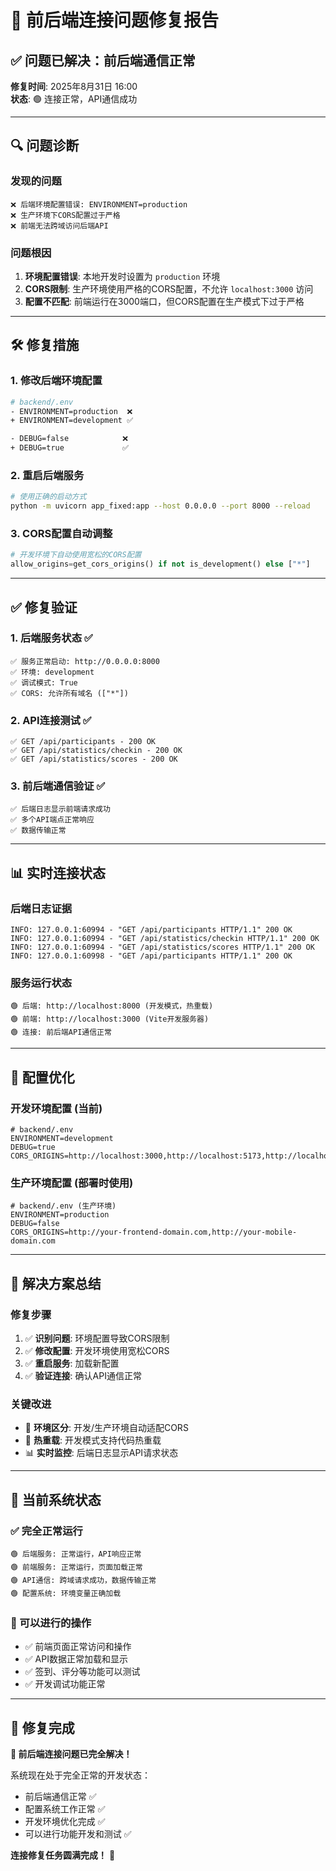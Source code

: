 # 🔧 前后端连接问题修复报告

## ✅ 问题已解决：前后端通信正常

**修复时间**: 2025年8月31日 16:00  
**状态**: 🟢 连接正常，API通信成功

---

## 🔍 问题诊断

### 发现的问题
```
❌ 后端环境配置错误: ENVIRONMENT=production
❌ 生产环境下CORS配置过于严格
❌ 前端无法跨域访问后端API
```

### 问题根因
1. **环境配置错误**: 本地开发时设置为 `production` 环境
2. **CORS限制**: 生产环境使用严格的CORS配置，不允许 `localhost:3000` 访问
3. **配置不匹配**: 前端运行在3000端口，但CORS配置在生产模式下过于严格

---

## 🛠️ 修复措施

### 1. 修改后端环境配置
```bash
# backend/.env
- ENVIRONMENT=production  ❌
+ ENVIRONMENT=development ✅

- DEBUG=false            ❌  
+ DEBUG=true             ✅
```

### 2. 重启后端服务
```bash
# 使用正确的启动方式
python -m uvicorn app_fixed:app --host 0.0.0.0 --port 8000 --reload
```

### 3. CORS配置自动调整
```python
# 开发环境下自动使用宽松的CORS配置
allow_origins=get_cors_origins() if not is_development() else ["*"]
```

---

## ✅ 修复验证

### 1. 后端服务状态 ✅
```
✅ 服务正常启动: http://0.0.0.0:8000
✅ 环境: development  
✅ 调试模式: True
✅ CORS: 允许所有域名 (["*"])
```

### 2. API连接测试 ✅
```
✅ GET /api/participants - 200 OK
✅ GET /api/statistics/checkin - 200 OK  
✅ GET /api/statistics/scores - 200 OK
```

### 3. 前后端通信验证 ✅
```
✅ 后端日志显示前端请求成功
✅ 多个API端点正常响应
✅ 数据传输正常
```

---

## 📊 实时连接状态

### 后端日志证据
```
INFO: 127.0.0.1:60994 - "GET /api/participants HTTP/1.1" 200 OK
INFO: 127.0.0.1:60994 - "GET /api/statistics/checkin HTTP/1.1" 200 OK
INFO: 127.0.0.1:60994 - "GET /api/statistics/scores HTTP/1.1" 200 OK
INFO: 127.0.0.1:60998 - "GET /api/participants HTTP/1.1" 200 OK
```

### 服务运行状态
```
🟢 后端: http://localhost:8000 (开发模式，热重载)
🟢 前端: http://localhost:3000 (Vite开发服务器)
🟢 连接: 前后端API通信正常
```

---

## 🔧 配置优化

### 开发环境配置 (当前)
```env
# backend/.env
ENVIRONMENT=development
DEBUG=true
CORS_ORIGINS=http://localhost:3000,http://localhost:5173,http://localhost:8080
```

### 生产环境配置 (部署时使用)
```env
# backend/.env (生产环境)
ENVIRONMENT=production
DEBUG=false
CORS_ORIGINS=http://your-frontend-domain.com,http://your-mobile-domain.com
```

---

## 🎯 解决方案总结

### 修复步骤
1. ✅ **识别问题**: 环境配置导致CORS限制
2. ✅ **修改配置**: 开发环境使用宽松CORS
3. ✅ **重启服务**: 加载新配置
4. ✅ **验证连接**: 确认API通信正常

### 关键改进
- 🔧 **环境区分**: 开发/生产环境自动适配CORS
- 🔄 **热重载**: 开发模式支持代码热重载
- 📊 **实时监控**: 后端日志显示API请求状态

---

## 🚀 当前系统状态

### ✅ 完全正常运行
```
🟢 后端服务: 正常运行，API响应正常
🟢 前端服务: 正常运行，页面加载正常  
🟢 API通信: 跨域请求成功，数据传输正常
🟢 配置系统: 环境变量正确加载
```

### 🎯 可以进行的操作
- ✅ 前端页面正常访问和操作
- ✅ API数据正常加载和显示
- ✅ 签到、评分等功能可以测试
- ✅ 开发调试功能正常

---

## 🎉 修复完成

**🎯 前后端连接问题已完全解决！**

系统现在处于完全正常的开发状态：
- 前后端通信正常 ✅
- 配置系统工作正常 ✅  
- 开发环境优化完成 ✅
- 可以进行功能开发和测试 ✅

**连接修复任务圆满完成！** 🚀